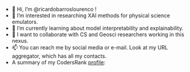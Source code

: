 - 👋 Hi, I’m @ricardobarroslourenco !
- 👀 I’m interested in researching XAI methods for physical science emulators.
- 🌱 I’m currently learning about model interpretability and explainability.
- 💞️ I want to collaborate with CS and Geosci researchers working in this nexus.
- 📫 You can reach me by social media or e-mail. Look at my URL aggregator, which has all my contacts.
- A summary of my CodersRank [profile](https://profile.codersrank.io/user/ricardobarroslourenco):

<codersrank-summary username="ricardobarroslourenco"></codersrank-summary>
